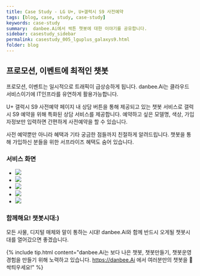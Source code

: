 ```yaml
---
title: Case Study - LG U+, U+갤럭시 S9 사전예약
tags: [blog, case, study, case-study]
keywords: case-study
summary:  danbee.Ai에서 싹튼 챗봇에 대한 이야기를 공유합니다.
sidebar: casestudy_sidebar
permalink: casestudy_005_lguplus_galaxys9.html
folder: blog
---
```



## 프로모션, 이벤트에 최적인 챗봇

프로모션, 이벤트는 일시적으로 트래픽이 급상승하게 됩니다.
danbee.Ai는 클라우드 서비스이기에 IT인프라를 유연하게 활용가능합니다.

U+ 갤럭시 S9 사전예약 페이지 내 상담 버튼을 통해 제공되고 있는 챗봇 서비스로 갤럭시 S9 예약을 위해 특화된 상담 서비스를 제공합니다. 예약하고 싶은 모델명, 색상, 가입자정보만 입력하면 간편하게 사전예약을 할 수 있습니다.

사전 예약뿐만 아니라 혜택과 기타 궁금한 점들까지 친절하게 알려드립니다. 챗봇을 통해 가입하신 분들을 위한 서프라이즈 혜택도 숨어 있습니다.


### 서비스 화면

<div class="danbee-slider-container">
    <div class="flexslider danbee-slider">
        <ul class="slides">
            <li>
            <img src="images/casestudy/case05_01.png" />
            </li>
            <li>
            <img src="images/casestudy/case05_02.png" />
            </li>
            <li>
            <img src="images/casestudy/case05_03.png" />
            </li>
            <li>
            <img src="images/casestudy/case05_04.png" />
            </li>
            <li>
            <img src="images/casestudy/case05_05.png" />
            </li>
        </ul>
    </div>
</div>


### 함께해요! 챗봇시대:)
모든 사물, 디지털 매체와 말이 통하는 시대! 
danbee.Ai와 함께 반드시 오게될 챗봇시대를 열어갔으면 좋겠습니다.

{% include tip.html content="danbee.Ai는 보다 나은 챗봇, 챗봇만들기, 챗봇운영 경험을 만들기 위해 노력하고 있습니다. https://danbee.Ai 에서 여러분만의 챗봇을 🌱싹틔우세요!" %}